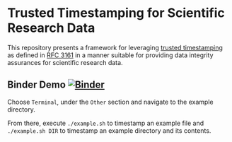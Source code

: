 # Trusted Timestamping for Scientific Research Data

This repository presents a framework for leveraging [trusted timestamping](https://en.wikipedia.org/wiki/Trusted_timestamping) as defined in [RFC 3161](https://www.ietf.org/rfc/rfc3161.txt) in a manner suitable for providing data integrity assurances for scientific research data.

## Binder Demo [![Binder](https://mybinder.org/badge_logo.svg)](https://mybinder.org/v2/gh/bil/timestamping/HEAD)

Choose `Terminal`, under the `Other` section and navigate to the example directory.

From there, execute `./example.sh` to timestamp an example file and `./example.sh DIR` to timestamp an example directory and its contents.

